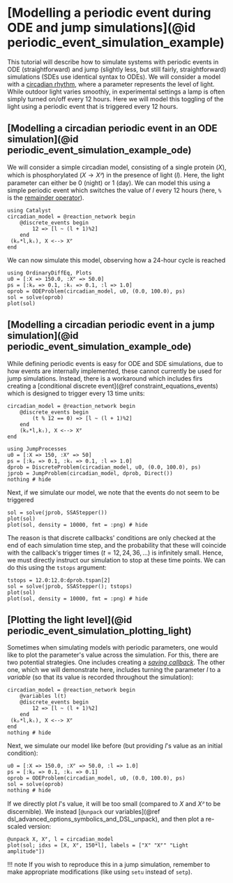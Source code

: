 # [Modelling a periodic event during ODE and jump simulations](@id periodic_event_simulation_example)
This tutorial will describe how to simulate systems with periodic events in ODE (straightforward) and jump (slightly less, but still fairly, straightforward) simulations (SDEs use identical syntax to ODEs). We will consider a model with a [circadian rhythm](https://en.wikipedia.org/wiki/Circadian_rhythm), where a parameter represents the level of light. While outdoor light varies smoothly, in experimental settings a lamp is often simply turned on/off every 12 hours. Here we will model this toggling of the light using a periodic event that is triggered every 12 hours.

## [Modelling a circadian periodic event in an ODE simulation](@id periodic_event_simulation_example_ode)
We will consider a simple circadian model, consisting of a single protein ($X$), which is phosphorylated ($X \to Xᴾ$) in the presence of light ($l$). Here, the light parameter can either be $0$ (night) or $1$ (day). We can model this using a simple periodic event which switches the value of $l$ every 12 hours (here, `%` is the [remainder operator](https://docs.julialang.org/en/v1/manual/mathematical-operations/#Arithmetic-Operators)).
```@example periodic_event_example
using Catalyst
circadian_model = @reaction_network begin
    @discrete_events begin
        12 => [l ~ (l + 1)%2]
    end
 (kₚ*l,kᵢ), X <--> Xᴾ
end
```
We can now simulate this model, observing how a 24-hour cycle is reached
```@example periodic_event_example
using OrdinaryDiffEq, Plots
u0 = [:X => 150.0, :Xᴾ => 50.0]
ps = [:kₚ => 0.1, :kᵢ => 0.1, :l => 1.0]
oprob = ODEProblem(circadian_model, u0, (0.0, 100.0), ps)
sol = solve(oprob)
plot(sol)
```

## [Modelling a circadian periodic event in a jump simulation](@id periodic_event_simulation_example_ode)
While defining periodic events is easy for ODE and SDE simulations, due to how events are internally implemented, these cannot currently be used for jump simulations. Instead, there is a workaround which includes firs creating a [conditional discrete event](@ref constraint_equations_events) which is designed to trigger every 13 time units:
```@example periodic_event_example
circadian_model = @reaction_network begin
    @discrete_events begin
        (t % 12 == 0) => [l ~ (l + 1)%2]
    end
    (kₚ*l,kᵢ), X <--> Xᴾ
end

using JumpProcesses
u0 = [:X => 150, :Xᴾ => 50]
ps = [:kₚ => 0.1, :kᵢ => 0.1, :l => 1.0]
dprob = DiscreteProblem(circadian_model, u0, (0.0, 100.0), ps)
jprob = JumpProblem(circadian_model, dprob, Direct())
nothing # hide
```
Next, if we simulate our model, we note that the events do not seem to be triggered
```@example periodic_event_example
sol = solve(jprob, SSAStepper())
plot(sol)
plot(sol, density = 10000, fmt = :png) # hide
```
The reason is that discrete callbacks' conditions are only checked at the end of each simulation time step, and the probability that these will coincide with the callback's trigger times ($t = 12, 24, 36, ...$) is infinitely small. Hence, we must directly instruct our simulation to stop at these time points. We can do this using the `tstops` argument:
```@example periodic_event_example
tstops = 12.0:12.0:dprob.tspan[2]
sol = solve(jprob, SSAStepper(); tstops)
plot(sol)
plot(sol, density = 10000, fmt = :png) # hide
```

## [Plotting the light level](@id periodic_event_simulation_plotting_light)
Sometimes when simulating models with periodic parameters, one would like to plot the parameter's value across the simulation. For this, there are two potential strategies. One includes creating a [*saving callback*](https://docs.sciml.ai/DiffEqCallbacks/stable/output_saving/#DiffEqCallbacks.SavingCallback). The other one, which we will demonstrate here, includes turning the parameter $l$ to a *variable* (so that its value is recorded throughout the simulation):
```@example periodic_event_example
circadian_model = @reaction_network begin
    @variables l(t)
    @discrete_events begin
        12 => [l ~ (l + 1)%2]
    end
 (kₚ*l,kᵢ), X <--> Xᴾ
end
nothing # hide
```
Next, we simulate our model like before (but providing $l$'s value as an initial condition):
```@example periodic_event_example
u0 = [:X => 150.0, :Xᴾ => 50.0, :l => 1.0]
ps = [:kₚ => 0.1, :kᵢ => 0.1]
oprob = ODEProblem(circadian_model, u0, (0.0, 100.0), ps)
sol = solve(oprob)
nothing # hide
```
If we directly plot $l$'s value, it will be too small (compared to $X$ and $Xᴾ$ to be discernible). We instead [`@unpack` our variables](@ref dsl_advanced_options_symbolics_and_DSL_unpack), and then plot a re-scaled version:
```@example periodic_event_example
@unpack X, Xᴾ, l = circadian_model
plot(sol; idxs = [X, Xᴾ, 150*l], labels = ["X" "Xᴾ" "Light amplitude"])
```

!!! note
    If you wish to reproduce this in a jump simulation, remember to make appropriate modifications (like using `setu` instead of `setp`).